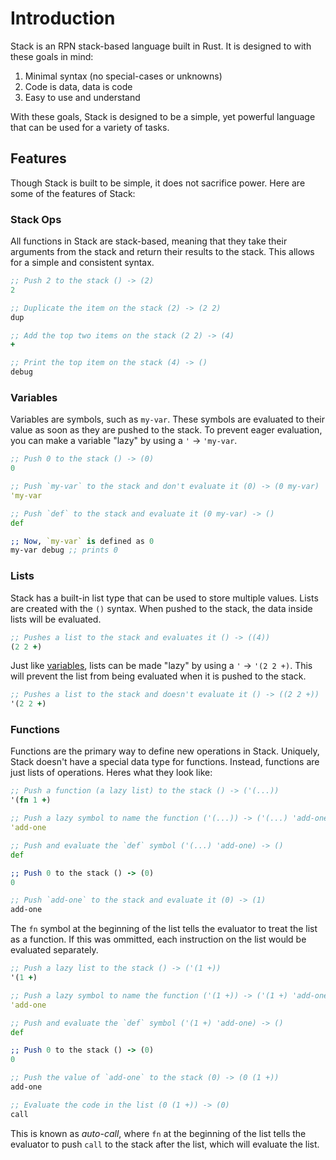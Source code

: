 # Introduction

Stack is an RPN stack-based language built in Rust. It is designed to with these goals in mind:
1. Minimal syntax (no special-cases or unknowns)
2. Code is data, data is code
3. Easy to use and understand

With these goals, Stack is designed to be a simple, yet powerful language that can be used for a variety of tasks.

## Features

Though Stack is built to be simple, it does not sacrifice power. Here are some of the features of Stack:

### Stack Ops

All functions in Stack are stack-based, meaning that they take their arguments from the stack and return their results to the stack. This allows for a simple and consistent syntax.

```clojure
;; Push 2 to the stack () -> (2)
2

;; Duplicate the item on the stack (2) -> (2 2)
dup

;; Add the top two items on the stack (2 2) -> (4)
+

;; Print the top item on the stack (4) -> ()
debug
```

### Variables

Variables are symbols, such as `my-var`. These symbols are evaluated to their value as soon as they are pushed to the stack. To prevent eager evaluation, you can make a variable "lazy" by using a `'` -> `'my-var`.

```clojure
;; Push 0 to the stack () -> (0)
0

;; Push `my-var` to the stack and don't evaluate it (0) -> (0 my-var)
'my-var

;; Push `def` to the stack and evaluate it (0 my-var) -> ()
def

;; Now, `my-var` is defined as 0
my-var debug ;; prints 0
```

### Lists

Stack has a built-in list type that can be used to store multiple values. Lists are created with the `()` syntax. When pushed to the stack, the data inside lists will be evaluated.

```clojure
;; Pushes a list to the stack and evaluates it () -> ((4))
(2 2 +)
```

Just like [variables](#variables), lists can be made "lazy" by using a `'` -> `'(2 2 +)`. This will prevent the list from being evaluated when it is pushed to the stack.

```clojure
;; Pushes a list to the stack and doesn't evaluate it () -> ((2 2 +))
'(2 2 +)
```

### Functions

Functions are the primary way to define new operations in Stack. Uniquely, Stack doesn't have a special data type for functions. Instead, functions are just lists of operations. Heres what they look like:

```clojure
;; Push a function (a lazy list) to the stack () -> ('(...))
'(fn 1 +)

;; Push a lazy symbol to name the function ('(...)) -> ('(...) 'add-one)
'add-one

;; Push and evaluate the `def` symbol ('(...) 'add-one) -> ()
def

;; Push 0 to the stack () -> (0)
0

;; Push `add-one` to the stack and evaluate it (0) -> (1)
add-one
```

The `fn` symbol at the beginning of the list tells the evaluator to treat the list as a function. If this was ommitted, each instruction on the list would be evaluated separately.

```clojure
;; Push a lazy list to the stack () -> ('(1 +))
'(1 +)

;; Push a lazy symbol to name the function ('(1 +)) -> ('(1 +) 'add-one)
'add-one

;; Push and evaluate the `def` symbol ('(1 +) 'add-one) -> ()
def

;; Push 0 to the stack () -> (0)
0

;; Push the value of `add-one` to the stack (0) -> (0 (1 +))
add-one

;; Evaluate the code in the list (0 (1 +)) -> (0)
call
```

This is known as *auto-call*, where `fn` at the beginning of the list tells the evaluator to push `call` to the stack after the list, which will evaluate the list.